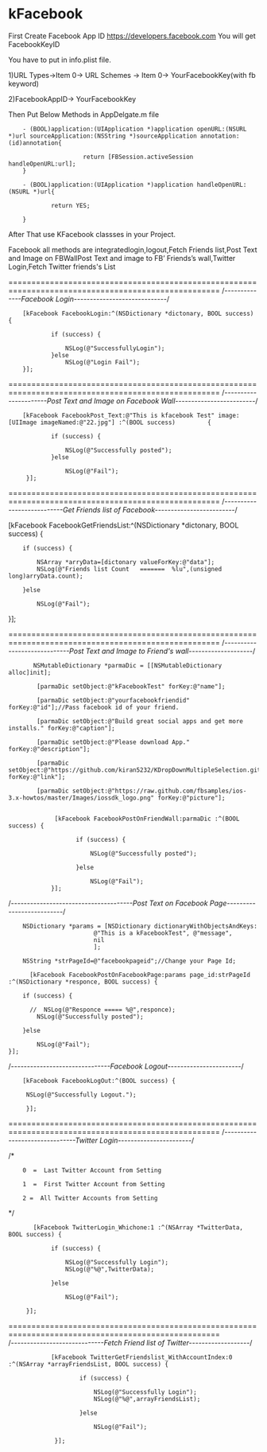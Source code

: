 kFacebook
=========

First Create Facebook App ID https://developers.facebook.com
You will get FacebookKeyID

You have to put in info.plist file.

1)URL Types->Item 0-> URL Schemes -> Item 0-> YourFacebookKey(with fb keyword)

2)FacebookAppID-> YourFacebookKey


Then Put Below Methods in AppDelgate.m file

        - (BOOL)application:(UIApplication *)application openURL:(NSURL *)url sourceApplication:(NSString *)sourceApplication annotation:(id)annotation{

                         return [FBSession.activeSession handleOpenURL:url];
        }

        - (BOOL)application:(UIApplication *)application handleOpenURL:(NSURL *)url{
   
                return YES;
        
        }


After That use KFacebook classses in your Project.


Facebook all methods are integratedlogin,logout,Fetch Friends list,Post Text and Image on FBWallPost Text and image to FB’ Friends’s wall,Twitter Login,Fetch Twitter friends's List

====================================================================================================
/*--------------Facebook Login-----------------------------*/



        [kFacebook FacebookLogin:^(NSDictionary *dictonary, BOOL success) {

                if (success) {
                
                    NSLog(@"SuccessfullyLogin");
                }else
                    NSLog(@"Login Fail");
        }]; 
    
====================================================================================================
/*----------------------Post Text and Image on Facebook Wall-------------------------*/

        [kFacebook FacebookPost_Text:@"This is kfacebook Test" image:[UIImage imageNamed:@"22.jpg"] :^(BOOL success)         {
        
                if (success) {
                
                    NSLog(@"Successfully posted");
                }else
                
                    NSLog(@"Fail");
         }];
    
====================================================================================================
/*---------------------------Get Friends list of Facebook-------------------------*/

  [kFacebook FacebookGetFriendsList:^(NSDictionary *dictonary, BOOL success) {

        if (success) {
        
            NSArray *arryData=[dictonary valueForKey:@"data"];
            NSLog(@"Friends list Count   =======  %lu",(unsigned long)arryData.count);
            
        }else
        
            NSLog(@"Fail");
  }];
  
====================================================================================================
/*-----------------------------Post Text and Image to Friend's wall--------------------*/

           NSMutableDictionary *parmaDic = [[NSMutableDictionary alloc]init];
           
            [parmaDic setObject:@"kFacebookTest" forKey:@"name"];
            
            [parmaDic setObject:@"yourfacebookfriendid" forKey:@"id"];//Pass facebook id of your friend.
            
            [parmaDic setObject:@"Build great social apps and get more installs." forKey:@"caption"];
            
            [parmaDic setObject:@"Please download App." forKey:@"description"];
            
            [parmaDic setObject:@"https://github.com/kiran5232/KDropDownMultipleSelection.git" forKey:@"link"];
            
            [parmaDic setObject:@"https://raw.github.com/fbsamples/ios-3.x-howtos/master/Images/iossdk_logo.png" forKey:@"picture"];
    
    
                 [kFacebook FacebookPostOnFriendWall:parmaDic :^(BOOL success) {
                   
                       if (success) {
                       
                           NSLog(@"Successfully posted");
                           
                       }else
                       
                           NSLog(@"Fail");
                }];
/*--------------------------------------Post Text on Facebook Page--------------------------*/

        NSDictionary *params = [NSDictionary dictionaryWithObjectsAndKeys:
                            @"This is a kFacebookTest", @"message",
                            nil
                            ];
                            
        NSString *strPageId=@"facebookpageid";//Change your Page Id;
        
          [kFacebook FacebookPostOnFacebookPage:params page_id:strPageId :^(NSDictionary *responce, BOOL success) {
          
        if (success) {
        
          //  NSLog(@"Responce ===== %@",responce);
            NSLog(@"Successfully posted");
            
        }else
        
            NSLog(@"Fail");
    }];
    
/*-------------------------------Facebook Logout-----------------------*/

        [kFacebook FacebookLogOut:^(BOOL success) {
  
         NSLog(@"Successfully Logout.");
         
         }];

====================================================================================================
/*-------------------------------Twitter Login-----------------------*/ 

/* 

        0  =  Last Twitter Account from Setting

        1  =  First Twitter Account from Setting
        
        2 =  All Twitter Accounts from Setting
    
  */
     
     
           [kFacebook TwitterLogin_Whichone:1 :^(NSArray *TwitterData, BOOL success) {
            
                if (success) {
                
                    NSLog(@"Successfully Login");
                    NSLog(@"%@",TwitterData);
                    
                }else
                
                    NSLog(@"Fail");
                    
         }];
   
====================================================================================================    
/*-----------------------------Fetch Friend list of Twitter-------------------*/


                [kFacebook TwitterGetFriendslist_WithAccountIndex:0  :^(NSArray *arrayFriendsList, BOOL success) {
                       
                        if (success) {
                        
                            NSLog(@"Successfully Login");
                            NSLog(@"%@",arrayFriendsList);
                            
                        }else
                        
                            NSLog(@"Fail");
                            
                 }];
  

